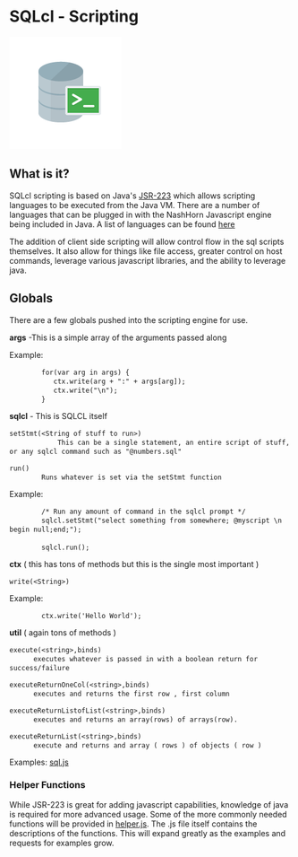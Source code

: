 # SQLcl - Scripting

![SQLcl logo](sql-command-line-200.png)


## What is it?

SQLcl scripting is based on Java's [JSR-223](https://jcp.org/aboutJava/communityprocess/final/jsr223/index.html) which allows scripting languages to be executed from the Java VM.  There are a number of languages that can be plugged in with the NashHorn Javascript engine being included in Java.  A list of languages can be found [here](https://en.wikipedia.org/wiki/List_of_JVM_languages)

The addition of client side scripting will allow control flow in the sql scripts themselves.  It also allow for things like file access, greater control on host commands, leverage various javascript libraries, and the ability to leverage java.

## Globals

There are a few globals pushed into the scripting engine for use.

**args** -This is a simple array of the arguments passed along

Example:

~~~	
		for(var arg in args) {
		   ctx.write(arg + ":" + args[arg]);
		   ctx.write("\n");
		}
~~~

 **sqlcl** - This is SQLCL itself
 
~~~
setStmt(<String of stuff to run>)
			This can be a single statement, an entire script of stuff, or any sqlcl command such as "@numbers.sql"
~~~

~~~			
run() 
		Runs whatever is set via the setStmt function
~~~

Example:

~~~		
		/* Run any amount of command in the sqlcl prompt */
		sqlcl.setStmt("select something from somewhere; @myscript \n begin null;end;");

		sqlcl.run();
~~~

   **ctx** ( this has tons of methods but this is the single most important )

~~~
write(<String>)
~~~
Example:

~~~		
		ctx.write('Hello World');
~~~

   **util** ( again tons of methods ) 
   
~~~
execute(<string>,binds)
      executes whatever is passed in with a boolean return for success/failure
~~~                   
~~~
executeReturnOneCol(<string>,binds)
      executes and returns the first row , first column
~~~

~~~
executeReturnListofList(<string>,binds)
      executes and returns an array(rows) of arrays(row).  
~~~
~~~                   
executeReturnList(<string>,binds)
      execute and returns and array ( rows ) of objects ( row )
~~~       

Examples:  [sql.js](https://github.com/oracle/Oracle_DB_Tools/blob/master/sqlcl/examples/sql.js)

### Helper Functions

While JSR-223 is great for adding javascript capabilities, knowledge of java is required for more advanced usage. Some of the more commonly needed functions will be provided in [helper.js](https://github.com/oracle/Oracle_DB_Tools/blob/master/sqlcl/lib/helpers.js).  The .js file itself contains the descriptions of the functions.  This will expand greatly as the examples and requests for examples grow.


